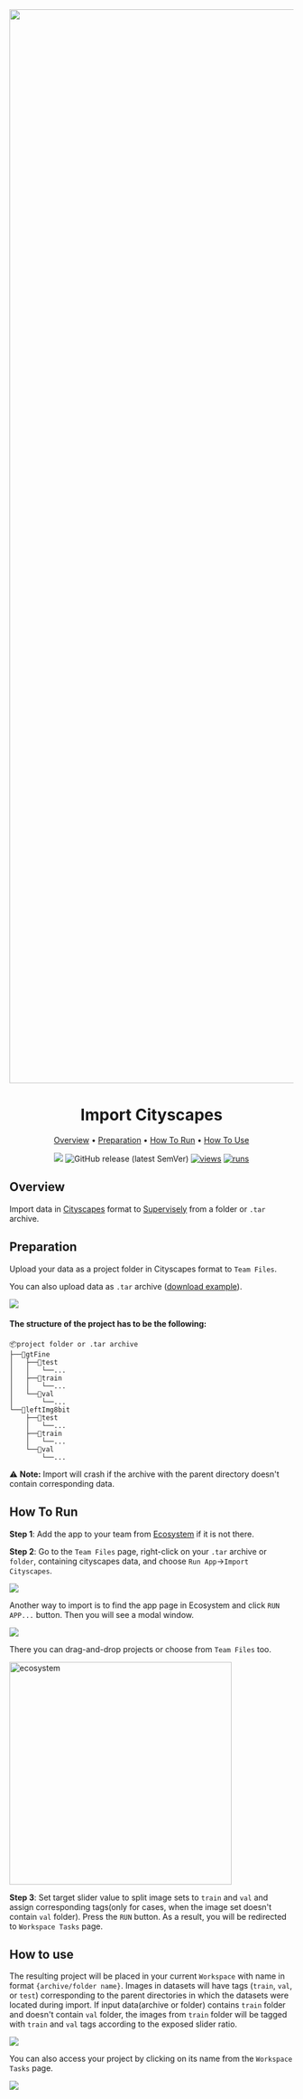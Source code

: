 <div align="center" markdown>
<img src="https://github.com/supervisely-ecosystem/import-cityscapes/assets/57998637/359774eb-c9bf-41ec-a414-37bdc2f3bc6b" width="1900px"/>

# Import Cityscapes

<p align="center">
  <a href="#Overview">Overview</a> •
  <a href="#Preparation">Preparation</a> •
  <a href="#How-To-Run">How To Run</a> •
  <a href="#How-To-Use">How To Use</a>
</p>


[![](https://img.shields.io/badge/slack-chat-green.svg?logo=slack)](https://supervise.ly/slack)
![GitHub release (latest SemVer)](https://img.shields.io/github/v/release/supervisely-ecosystem/import-cityscapes)
[![views](https://app.supervise.ly/img/badges/views/supervisely-ecosystem/import-cityscapes.png)](https://supervise.ly)
[![runs](https://app.supervise.ly/img/badges/runs/supervisely-ecosystem/import-cityscapes.png)](https://supervise.ly)

</div>

## Overview

Import data in [Cityscapes](https://github.com/mcordts/cityscapesScripts) format to [Supervisely](https://supervise.ly/) from a folder or `.tar` archive.

## Preparation

Upload your data as a project folder in Cityscapes format to `Team Files`.

You can also upload data as `.tar` archive ([download example](https://www.cityscapes-dataset.com/downloads/)).

<img src="https://github.com/supervisely-ecosystem/import-cityscapes/assets/57998637/2bc7ec24-6efb-4ade-95ca-7204aee22d0e"/>

#### The structure of the project has to be the following:

```
📦project folder or .tar archive
├──📂gtFine
│   ├──📂test
│   │   └──...
│   ├──📂train
│   │   └──...
│   └──📂val
│       └──...
└──📂leftImg8bit
    ├──📂test
    │   └──...
    ├──📂train
    │   └──...
    └──📂val
        └──...
```

⚠️ **Note:** Import will crash if the archive with the parent directory doesn't contain corresponding data.

## How To Run 

**Step 1**: Add the app to your team from [Ecosystem](https://ecosystem.supervise.ly/apps/import-cityscapes) if it is not there.

**Step 2**: Go to the `Team Files` page, right-click on your `.tar` archive or `folder`, containing cityscapes data, and choose `Run App`->`Import Cityscapes`. 

<img src="https://github.com/supervisely-ecosystem/import-cityscapes/assets/57998637/a5f78d65-cc15-4936-8975-e084d2a411af"/>

Another way to import is to find the app page in Ecosystem and click `RUN APP...` button. Then you will see a modal window.

<img src="https://github.com/supervisely-ecosystem/import-cityscapes/assets/57998637/b4d11cb2-a71b-48ae-8985-7b8128b62ec5">


There you can drag-and-drop projects or choose from `Team Files` too.

<img width="394" alt="ecosystem" src="https://github.com/supervisely-ecosystem/import-cityscapes/assets/57998637/234d6e49-8d2b-4a9e-9959-49406b419572">

**Step 3**: Set target slider value to split image sets to `train` and `val` and assign corresponding tags(only for cases, when the image set doesn't contain `val` folder). Press the `RUN` button. As a result, you will be redirected to `Workspace Tasks` page.



## How to use

The resulting project will be placed in your current `Workspace` with name in format `{archive/folder name}`. Images in datasets will have tags (`train`, `val`, or `test`) corresponding to the parent directories in which the datasets were located during import. If input data(archive or folder) contains `train` folder and doesn't contain `val` folder, the images from `train` folder will be tagged with `train` and `val` tags according to the exposed slider ratio.

<img src="https://github.com/supervisely-ecosystem/import-cityscapes/assets/57998637/145c3230-f9a6-4e86-bdf8-ef8174fd3729"/>

You can also access your project by clicking on its name from the `Workspace Tasks` page.

<img src="https://github.com/supervisely-ecosystem/import-cityscapes/assets/57998637/abc7b486-c4ad-432a-b536-6e32846f3ca1">
